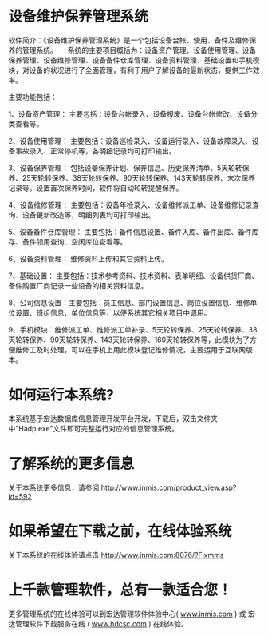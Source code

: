# 设备维护保养管理系统

软件简介：《设备维护保养管理系统》是一个包括设备台帐、使用、备件及维修保养的管理系统。　　系统的主要项目概括为：设备资产管理、设备使用管理、设备保养管理、设备维修管理、设备备件仓库管理、设备资料管理、基础设置和手机模块，对设备的状况进行了全面管理，有利于用户了解设备的最新状态，提供工作效率。

主要功能包括：

1、设备资产管理： 主要包括：设备台帐录入、设备报废、设备台帐修改、设备分类查看等。

2、设备使用管理： 主要包括：设备巡检录入、设备运行录入、设备故障录入、设备事故录入、正常停机等，各明细记录均可打印输出。

3、设备保养管理： 包括设备保养计划、保养信息、历史保养清单、5天轮转保养、25天轮转保养、38天轮转保养、90天轮转保养、143天轮转保养、末次保养记录等。设置首次保养时间，软件将自动轮转提醒保养。

4、设备维修管理： 主要包括：设备年检录入、设备维修派工单、设备维修记录查询、设备更新改造等，明细列表均可打印输出。

5、设备备件仓库管理： 主要包括：备件信息设置、备件入库、备件出库、备件库存、备件领用查询、空闲库位查看等。

6、设备资料管理： 维修资料上传和其它资料上传。

7、基础设置： 主要包括：技术参考资料、技术资料、表单明细、设备供货厂商、备件购置厂商记录一些设备的相关资料信息。

8、公司信息设置：主要包括：员工信息、部门设置信息、岗位设置信息、维修单位设置、班组信息、单位信息等，以便系统其它相关项目中调用。

9、手机模块：维修派工单、维修派工单补录、5天轮转保养、25天轮转保养、38天轮转保养、90天轮转保养、143天轮转保养、180天轮转保养等，此模块为了方便维修工及时处理，可以在手机上用此模块登记维修情况，主要运用于互联网版本。

# 如何运行本系统?

本系统基于宏达数据库信息管理开发平台开发，下载后，双击文件夹中"Hadp.exe"文件即可完整运行对应的信息管理系统。

# 了解系统的更多信息

关于本系统更多信息，请参阅:http://www.inmis.com/product_view.asp?id=592

# 如果希望在下载之前，在线体验系统

关于本系统的在线体验请点击:http://www.inmis.com:8076/?Fixmms

# 上千款管理软件，总有一款适合您！

更多管理系统的在线体验可以到宏达管理软件体验中心( www.inmis.com ) 或 宏达管理软件下载服务在线 ( www.hdcsc.com ) 在线体验。

